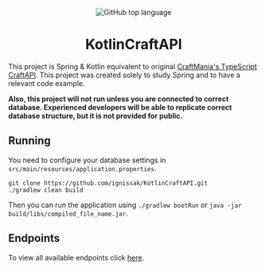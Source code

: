 <p align="center">
<img alt="GitHub top language" src="https://img.shields.io/github/languages/top/ignissak/KotlinCraftAPI?style=for-the-badge">
</p>

<h1 align="center"> KotlinCraftAPI </h1>


This project is Spring & Kotlin equivalent to original [CraftMania's TypeScript CraftAPI](https://github.com/craftmania-cz/craftapi). 
This project was created solely to study Spring and to have a relevant code example. 

**Also, this project will not run unless you are connected to correct database. Experienced developers will be able to replicate correct database structure, but it is not provided for public.** 

## Running

You need to configure your database settings in `src/main/resources/application.properties`.

```
git clone https://github.com/ignissak/KotlinCraftAPI.git
./gradlew clean build
```

Then you can run the application using `./gradlew bootRun` or `java -jar build/libs/compiled_file_name.jar`.

## Endpoints

To view all available endpoints click [here](ENDPOINTS.md).